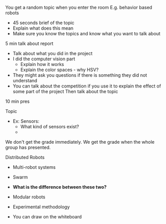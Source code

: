 You get a random topic when you enter the room
E.g. behavior based robots

- 45 seconds brief of the topic
- Explain what does this mean
- Make sure you know the topics and know what you want to talk about

5 min talk about report

- Talk about what you did in the project
- I did the computer vision part
  - Explain how it works
  - Explain the color spaces - why HSV?
- They might ask you questions if there is something they did not understand
- You can talk about the competition if you use it to explain the effect of some part of the project
  Then talk about the topic

10 min pres

Topic

- Ex: Sensors:
  - What kind of sensors exist?
  -

We don't get the grade immediately.
We get the grade when the whole group has presented.

Distributed Robots

- Multi-robot systems
- Swarm
- **What is the difference between these two?**
- Modular robots

- Experimental methodology

- You can draw on the whiteboard
